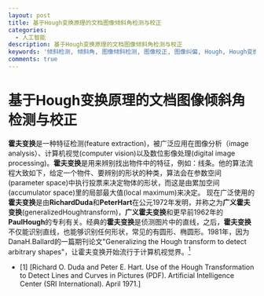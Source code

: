 ```yaml
---
layout: post
title: 基于Hough变换原理的文档图像倾斜角检测与校正
categories:
  - 人工智能
description: 基于Hough变换原理的文档图像倾斜角检测与校正
keywords: '倾斜检测, 倾斜角, 图像倾斜检测, 图像校正, 图像纠偏, Hough, Hough变换'
comments: true
---
```


# 基于Hough变换原理的文档图像倾斜角检测与校正
**霍夫变换**是一种特征检测(feature extraction)，被广泛应用在图像分析（image analysis）、计算机视觉(computer vision)以及数位影像处理(digital image processing)。**霍夫变换**是用来辨别找出物件中的特征，例如：线条。他的算法流程大致如下，给定一个物件、要辨别的形状的种类，算法会在参数空间(parameter space)中执行投票来决定物体的形状，而这是由累加空间(accumulator space)里的局部最大值(local maximum)来决定。
现在广泛使用的**霍夫变换**是由**RichardDuda**和**PeterHart**在公元1972年发明，并称之为**广义霍夫变换**(generalizedHoughtransform)，**广义霍夫变换**和更早前1962年的**PaulHough**的专利有关。经典的**霍夫变换**是侦测图片中的直线，之后，**霍夫变换**不仅能识别直线，也能够识别任何形状，常见的有圆形、椭圆形。1981年，因为DanaH.Ballard的一篇期刊论文"Generalizing the Hough transform to detect arbitrary shapes"，让霍夫变换开始流行于计算机视觉界。[<sup>1</sup>](#refer-anchor-1)


<div id="refer-anchor-1"></div>

- [1] [Richard O. Duda and Peter E. Hart. Use of the Hough Transformation to Detect Lines and Curves in Pictures (PDF). Artificial Intelligence Center (SRI International). April 1971.]





